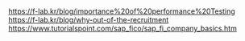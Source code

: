 <br>https://f-lab.kr/blog/importance%20of%20performance%20Testing
<br>https://f-lab.kr/blog/why-out-of-the-recruitment
<br>https://www.tutorialspoint.com/sap_fico/sap_fi_company_basics.htm
